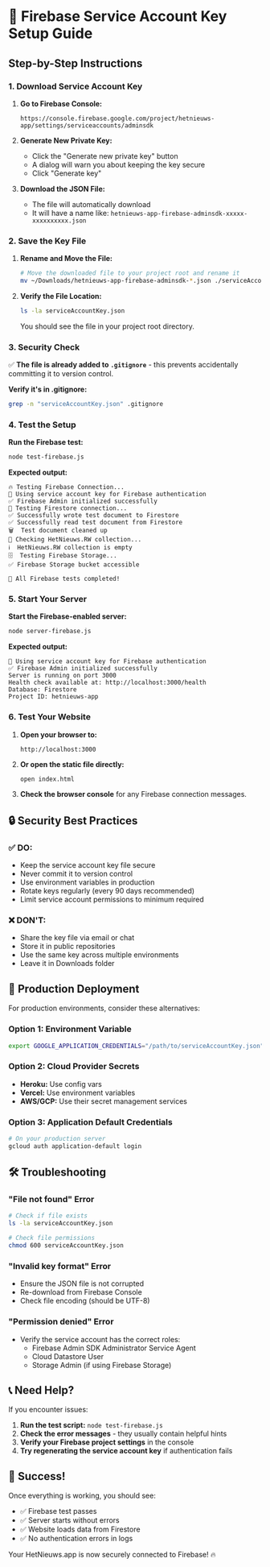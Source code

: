 # 🔑 Firebase Service Account Key Setup Guide

## Step-by-Step Instructions

### 1. Download Service Account Key

1. **Go to Firebase Console:**
   ```
   https://console.firebase.google.com/project/hetnieuws-app/settings/serviceaccounts/adminsdk
   ```

2. **Generate New Private Key:**
   - Click the "Generate new private key" button
   - A dialog will warn you about keeping the key secure
   - Click "Generate key"

3. **Download the JSON File:**
   - The file will automatically download
   - It will have a name like: `hetnieuws-app-firebase-adminsdk-xxxxx-xxxxxxxxxx.json`

### 2. Save the Key File

1. **Rename and Move the File:**
   ```bash
   # Move the downloaded file to your project root and rename it
   mv ~/Downloads/hetnieuws-app-firebase-adminsdk-*.json ./serviceAccountKey.json
   ```

2. **Verify the File Location:**
   ```bash
   ls -la serviceAccountKey.json
   ```
   You should see the file in your project root directory.

### 3. Security Check

✅ **The file is already added to `.gitignore`** - this prevents accidentally committing it to version control.

**Verify it's in .gitignore:**
```bash
grep -n "serviceAccountKey.json" .gitignore
```

### 4. Test the Setup

**Run the Firebase test:**
```bash
node test-firebase.js
```

**Expected output:**
```
🔥 Testing Firebase Connection...
🔑 Using service account key for Firebase authentication
✅ Firebase Admin initialized successfully
📡 Testing Firestore connection...
✅ Successfully wrote test document to Firestore
✅ Successfully read test document from Firestore
🗑️  Test document cleaned up
📰 Checking HetNieuws.RW collection...
ℹ️  HetNieuws.RW collection is empty
🗄️  Testing Firebase Storage...
✅ Firebase Storage bucket accessible

🎉 All Firebase tests completed!
```

### 5. Start Your Server

**Start the Firebase-enabled server:**
```bash
node server-firebase.js
```

**Expected output:**
```
🔑 Using service account key for Firebase authentication
✅ Firebase Admin initialized successfully
Server is running on port 3000
Health check available at: http://localhost:3000/health
Database: Firestore
Project ID: hetnieuws-app
```

### 6. Test Your Website

1. **Open your browser to:**
   ```
   http://localhost:3000
   ```

2. **Or open the static file directly:**
   ```bash
   open index.html
   ```

3. **Check the browser console** for any Firebase connection messages.

## 🔒 Security Best Practices

### ✅ DO:
- Keep the service account key file secure
- Never commit it to version control
- Use environment variables in production
- Rotate keys regularly (every 90 days recommended)
- Limit service account permissions to minimum required

### ❌ DON'T:
- Share the key file via email or chat
- Store it in public repositories
- Use the same key across multiple environments
- Leave it in Downloads folder

## 🚀 Production Deployment

For production environments, consider these alternatives:

### Option 1: Environment Variable
```bash
export GOOGLE_APPLICATION_CREDENTIALS="/path/to/serviceAccountKey.json"
```

### Option 2: Cloud Provider Secrets
- **Heroku:** Use config vars
- **Vercel:** Use environment variables
- **AWS/GCP:** Use their secret management services

### Option 3: Application Default Credentials
```bash
# On your production server
gcloud auth application-default login
```

## 🛠️ Troubleshooting

### "File not found" Error
```bash
# Check if file exists
ls -la serviceAccountKey.json

# Check file permissions
chmod 600 serviceAccountKey.json
```

### "Invalid key format" Error
- Ensure the JSON file is not corrupted
- Re-download from Firebase Console
- Check file encoding (should be UTF-8)

### "Permission denied" Error
- Verify the service account has the correct roles:
  - Firebase Admin SDK Administrator Service Agent
  - Cloud Datastore User
  - Storage Admin (if using Firebase Storage)

## 📞 Need Help?

If you encounter issues:

1. **Run the test script:** `node test-firebase.js`
2. **Check the error messages** - they usually contain helpful hints
3. **Verify your Firebase project settings** in the console
4. **Try regenerating the service account key** if authentication fails

## 🎉 Success!

Once everything is working, you should see:
- ✅ Firebase test passes
- ✅ Server starts without errors
- ✅ Website loads data from Firestore
- ✅ No authentication errors in logs

Your HetNieuws.app is now securely connected to Firebase! 🔥
